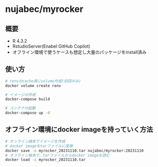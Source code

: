 # nujabec/myrocker

## 概要

- R 4.3.2
- RstudioServer(Enabel GitHub Copilot)
- オフライン環境で使うケースも想定し大量のパッケージをinstall済み

## 使い方

```bash
# renvのcache用にvolume作成(初回のみ)
docker volume create renv

# イメージの作成
docker-compose build 

# コンテナの起動
docker-compose up -d
```

## オフライン環境にdocker imageを持っていく方法

```bash
# オンライン端末でイメージを作成
# docker imageをtarファイルに変換
docker save -o myrocker_20231110.tar nujabec/myrocker:20231110 
# オフライン端末で、tarファイルからdocker imageを読む
docker load -i myrocker_20231110.tar
```
